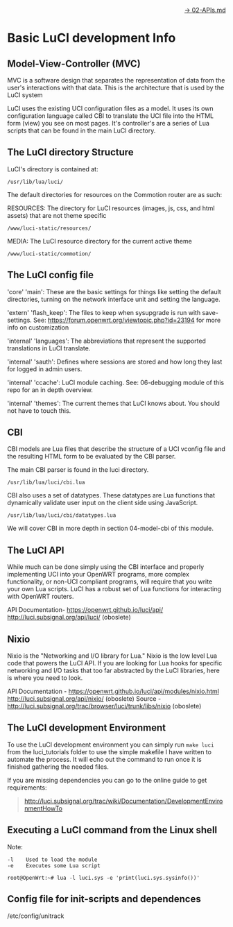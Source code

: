 <p align="right"><a href="02-APIs.md">&rarr; 02-APIs.md</a></p>

Basic LuCI development Info
===========================

Model-View-Controller (MVC)
---------------------
MVC is a software design that separates the representation of data from the user's interactions with that data. This is the architecture that is used by the LuCI system

LuCI uses the existing UCI configuration files as a model. It uses its own configuration language called CBI to translate the UCI file into the HTML form (view) you see on most pages. It's controller's are a series of Lua scripts that can be found in the main LuCI directory.

The LuCI directory Structure
---------------------

LuCI's directory is contained at:

    /usr/lib/lua/luci/

The default directories for resources on the Commotion router are as such:

RESOURCES: The directory for LuCI resources (images, js, css, and html assets) that are not theme specific

    /www/luci-static/resources/

MEDIA: The LuCI resource directory for the current active theme

    /www/luci-static/commotion/


The LuCI config file
--------------------

'core' 'main': These are the basic settings for things like setting the default directories, turning on the network interface unit and setting the language.

'extern' 'flash_keep': The  files to keep when sysupgrade is run with save-settings. See: https://forum.openwrt.org/viewtopic.php?id=23194 for more info on customization

'internal' 'languages': The abbreviations that represent the supported translations in LuCI translate.

'internal' 'sauth': Defines where sessions are stored and how long they last for logged in admin users.

'internal' 'ccache':  LuCI module caching. See: 06-debugging module of this repo for an in depth overview.

'internal' 'themes': The current themes that LuCI knows about. You should not have to touch this.

CBI
---

CBI models are Lua files that describe the structure of a UCI vconfig file and the resulting HTML form to be evaluated by the CBI parser.

The main CBI parser is found in the luci directory.

    /usr/lib/lua/luci/cbi.lua

CBI also uses a set of datatypes. These datatypes are Lua functions that dynamically validate user input on the client side using JavaScript.

    /usr/lib/lua/luci/cbi/datatypes.lua

We will cover CBI in more depth in section 04-model-cbi of this module.

The LuCI API
-------------

While much can be done simply using the CBI interface and properly implementing UCI into your OpenWRT programs, more complex functionality, or non-UCI compliant programs, will require that you write your own Lua scripts. LuCI has a robust set of Lua functions for interacting with OpenWRT routers.

API Documentation- https://openwrt.github.io/luci/api/ 
http://luci.subsignal.org/api/luci/ (oboslete)

Nixio
-----
Nixio is the "Networking and I/O library for Lua." Nixio is the low level Lua code that powers the LuCI API. If you are looking for Lua hooks for specific networking and I/O tasks that too far abstracted by the LuCI libraries, here is where you need to look.

API Documentation - https://openwrt.github.io/luci/api/modules/nixio.html
http://luci.subsignal.org/api/nixio/ (oboslete)
Source - http://luci.subsignal.org/trac/browser/luci/trunk/libs/nixio (oboslete)


The LuCI development Environment
-----------------------------

To use the LuCI development environment you can simply run `make luci` from the luci_tutorials folder to use the simple makefile I have written to automate the process. It will echo out the command to run once it is finished gathering the needed files.

If you are missing dependencies you can go to the online guide to get requirements:

>    http://luci.subsignal.org/trac/wiki/Documentation/DevelopmentEnvironmentHowTo


Executing a LuCI command from the Linux shell
--------------------------------------------

Note:

    -l    Used to load the module
    -e    Executes some Lua script

    root@OpenWrt:~# lua -l luci.sys -e 'print(luci.sys.sysinfo())'


Config file for init-scripts and dependences
--------------------------------------------
/etc/config/unitrack
